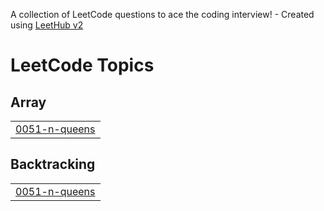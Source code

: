 A collection of LeetCode questions to ace the coding interview! - Created using [LeetHub v2](https://github.com/arunbhardwaj/LeetHub-2.0)
<!---LeetCode Topics Start-->
# LeetCode Topics
## Array
|  |
| ------- |
| [0051-n-queens](https://github.com/akhil11sharma/Leetcode/tree/master/0051-n-queens) |
## Backtracking
|  |
| ------- |
| [0051-n-queens](https://github.com/akhil11sharma/Leetcode/tree/master/0051-n-queens) |
<!---LeetCode Topics End-->